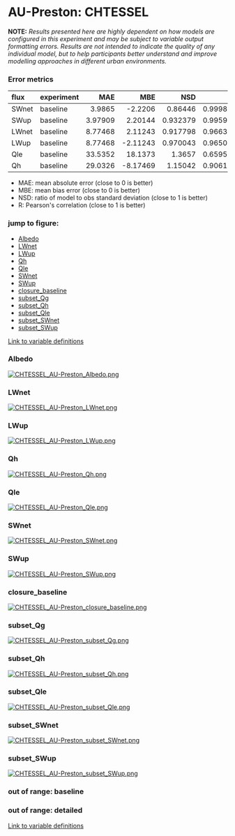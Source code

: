 # AU-Preston: CHTESSEL

**NOTE:** *Results presented here are highly dependent on how models are configured in this experiment and may be subject to variable output formatting errors. Results are not intended to indicate the quality of any individual model, but to help participants better understand and improve modelling approaches in different urban environments.*

### Error metrics

| flux   | experiment   |      MAE |      MBE |      NSD |        R |
|:-------|:-------------|---------:|---------:|---------:|---------:|
| SWnet  | baseline     |  3.9865  | -2.2206  | 0.86446  | 0.999873 |
| SWup   | baseline     |  3.97909 |  2.20144 | 0.932379 | 0.995944 |
| LWnet  | baseline     |  8.77468 |  2.11243 | 0.917798 | 0.966324 |
| LWup   | baseline     |  8.77468 | -2.11243 | 0.970043 | 0.965059 |
| Qle    | baseline     | 33.5352  | 18.1373  | 1.3657   | 0.659538 |
| Qh     | baseline     | 29.0326  | -8.17469 | 1.15042  | 0.906182 |

 - MAE: mean absolute error (close to 0 is better)
 - MBE: mean bias error (close to 0 is better)
 - NSD: ratio of model to obs standard deviation (close to 1 is better)
 - R: Pearson's correlation (close to 1 is better)

### jump to figure:
 - [Albedo](#albedo)
 - [LWnet](#lwnet)
 - [LWup](#lwup)
 - [Qh](#qh)
 - [Qle](#qle)
 - [SWnet](#swnet)
 - [SWup](#swup)
 - [closure_baseline](#closure_baseline)
 - [subset_Qg](#subset_qg)
 - [subset_Qh](#subset_qh)
 - [subset_Qle](#subset_qle)
 - [subset_SWnet](#subset_swnet)
 - [subset_SWup](#subset_swup)

[Link to variable definitions](../modelattrs/variable_definitions.md)

### <a name="albedo"></a>Albedo
[![CHTESSEL_AU-Preston_Albedo.png](CHTESSEL_AU-Preston_Albedo.png)](CHTESSEL_AU-Preston_Albedo.png)

### <a name="lwnet"></a>LWnet
[![CHTESSEL_AU-Preston_LWnet.png](CHTESSEL_AU-Preston_LWnet.png)](CHTESSEL_AU-Preston_LWnet.png)

### <a name="lwup"></a>LWup
[![CHTESSEL_AU-Preston_LWup.png](CHTESSEL_AU-Preston_LWup.png)](CHTESSEL_AU-Preston_LWup.png)

### <a name="qh"></a>Qh
[![CHTESSEL_AU-Preston_Qh.png](CHTESSEL_AU-Preston_Qh.png)](CHTESSEL_AU-Preston_Qh.png)

### <a name="qle"></a>Qle
[![CHTESSEL_AU-Preston_Qle.png](CHTESSEL_AU-Preston_Qle.png)](CHTESSEL_AU-Preston_Qle.png)

### <a name="swnet"></a>SWnet
[![CHTESSEL_AU-Preston_SWnet.png](CHTESSEL_AU-Preston_SWnet.png)](CHTESSEL_AU-Preston_SWnet.png)

### <a name="swup"></a>SWup
[![CHTESSEL_AU-Preston_SWup.png](CHTESSEL_AU-Preston_SWup.png)](CHTESSEL_AU-Preston_SWup.png)

### <a name="closure_baseline"></a>closure_baseline
[![CHTESSEL_AU-Preston_closure_baseline.png](CHTESSEL_AU-Preston_closure_baseline.png)](CHTESSEL_AU-Preston_closure_baseline.png)

### <a name="subset_qg"></a>subset_Qg
[![CHTESSEL_AU-Preston_subset_Qg.png](CHTESSEL_AU-Preston_subset_Qg.png)](CHTESSEL_AU-Preston_subset_Qg.png)

### <a name="subset_qh"></a>subset_Qh
[![CHTESSEL_AU-Preston_subset_Qh.png](CHTESSEL_AU-Preston_subset_Qh.png)](CHTESSEL_AU-Preston_subset_Qh.png)

### <a name="subset_qle"></a>subset_Qle
[![CHTESSEL_AU-Preston_subset_Qle.png](CHTESSEL_AU-Preston_subset_Qle.png)](CHTESSEL_AU-Preston_subset_Qle.png)

### <a name="subset_swnet"></a>subset_SWnet
[![CHTESSEL_AU-Preston_subset_SWnet.png](CHTESSEL_AU-Preston_subset_SWnet.png)](CHTESSEL_AU-Preston_subset_SWnet.png)

### <a name="subset_swup"></a>subset_SWup
[![CHTESSEL_AU-Preston_subset_SWup.png](CHTESSEL_AU-Preston_subset_SWup.png)](CHTESSEL_AU-Preston_subset_SWup.png)

### out of range: baseline


### out of range: detailed



[Link to variable definitions](../modelattrs/variable_definitions.md)

